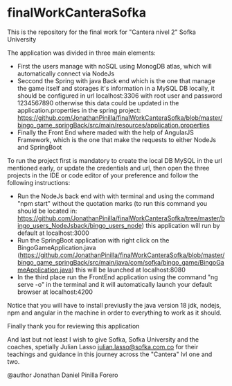 # finalWorkCanteraSofka
This is the repository for the final work for "Cantera nivel 2" Sofka University

The application was divided in three main elements:
  - First the users manage with noSQL using MonogDB atlas, which will automatically connect via NodeJs
  - Seccond the Spring with java Back end which is the one that manage the game itself and storages it's information in a MySQL DB locally, it should be configured
  in url localhost:3306 with root user and password 1234567890 otherwise this data could be updated in the application.properties in the spring project: 
  https://github.com/JonathanPinilla/finalWorkCanteraSofka/blob/master/bingo_game_springBack/src/main/resources/application.properties
  - Finally the Front End where maded with the help of AngularJS Framework, which is the one that make the requests to either NodeJs and SpringBoot
  
To run the project first is mandatory to create the local DB MySQL in the url mentioned early, or update the credentials and url, then open the three projects in the IDE or
code editor of your preference and follow the following instructions: 
  - Run the NodeJs back end with with terminal and using the command "npm start" without the quotation marks (to run this command you should be located in: 
  https://github.com/JonathanPinilla/finalWorkCanteraSofka/tree/master/bingo_users_NodeJsback/bingo_users_node) this application will run by default at localhost:3000
  - Run the SpringBoot application with right click on the BingoGameApplication.java
  (https://github.com/JonathanPinilla/finalWorkCanteraSofka/blob/master/bingo_game_springBack/src/main/java/com/sofka/bingo_game/BingoGameApplication.java) this will be 
  launched at localhost:8080
  - In the third place run the FrontEnd application using the command "ng serve -o" in the terminal and it will automatically launch your default browser at localhost:4200
  
Notice that you will have to install previuslly the java version 18 jdk, nodejs, npm and angular in the machine in order to everything to work as it should.

Finally thank you for reviewing this application

And last but not least I wish to give Sofka, Sofka University and the coaches, spetially Julian Lasso <julian.lasso@sofka.com.co> for their teachings and guidance in this
journey across the "Cantera" lvl one and two.

@author Jonathan Daniel Pinilla Forero
